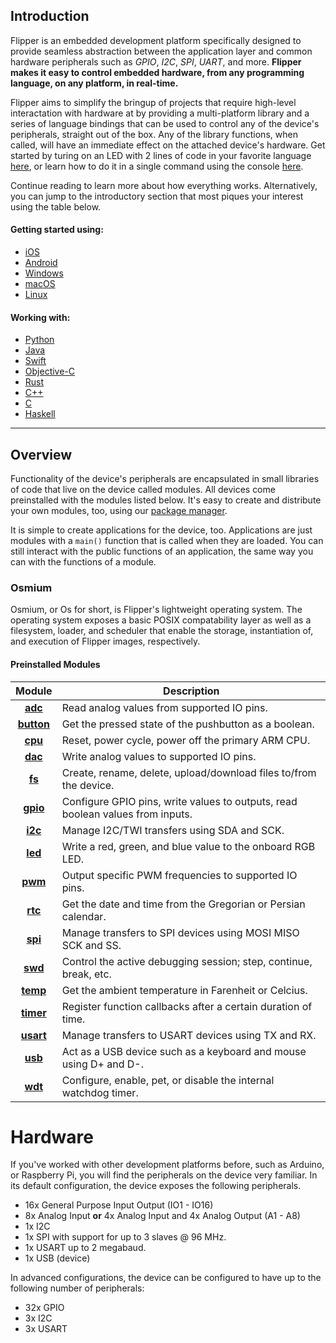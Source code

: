 ## Introduction

Flipper is an embedded development platform specifically designed to provide seamless abstraction between the application layer and common hardware peripherals such as *GPIO*, *I2C*, *SPI*, *UART*, and more. **Flipper makes it easy to control embedded hardware, from any programming language, on any platform, in real-time.**

Flipper aims to simplify the bringup of projects that require high-level interactation with hardware at by providing a multi-platform library and a series of language bindings that can be used to control any of the device's peripherals, straight out of the box. Any of the library functions, when called, will have an immediate effect on the attached device's hardware. Get started by turing on an LED with 2 lines of code in your favorite language [here](./getting-started.html), or learn how to do it in a single command using the console [here](./getting-started.html#console).

Continue reading to learn more about how everything works. Alternatively, you can jump to the introductory section that most piques your interest using the table below.
#### Getting started using:
- [iOS](./getting-started.html#iOS)
- [Android](./getting-started.html#Android)
- [Windows](./getting-started.html#Windows)
- [macOS](./getting-started.html#macOS)
- [Linux](./getting-started.html#Linux)
#### Working with:
- [Python](./getting-started.html#Linux)
- [Java](./getting-started.html#macOS)
- [Swift](./getting-started.html#Windows)
- [Objective-C](./getting-started.html#Android)
- [Rust](./getting-started.html#iOS)
- [C++](./getting-started.html#iOS)
- [C](./getting-started.html#iOS)
- [Haskell](./getting-started.html#Linux)

---
## Overview

Functionality of the device's peripherals are encapsulated in small libraries of code that live on the device called modules. All devices come preinstalled with the modules listed below. It's easy to create and distribute your own modules, too, using our [package manager](./package-manager.html).

It is simple to create applications for the device, too. Applications are just modules with a `main()` function that is called when they are loaded. You can still interact with the public functions of an application, the same way you can with the functions of a module.

### Osmium

Osmium, or Os for short, is Flipper's lightweight operating system. The operating system exposes a basic POSIX compatability layer as well as a filesystem, loader, and scheduler that enable the storage, instantiation of, and execution of Flipper images, respectively.

#### Preinstalled Modules

|<center>Module</center>|<center>Description</center>|
|-|-|
| <center>[**adc**](modules-adc.html)</center> | <left>Read analog values from supported IO pins.</left> |
| <center>[**button**](modules-button.html)</center> | <left>Get the pressed state of the pushbutton as a boolean.</left> |
| <center>[**cpu**](modules-cpu.html)</center> | <left>Reset, power cycle, power off the primary ARM CPU.</left> |
| <center>[**dac**](modules-dac.html)</center> | <left>Write analog values to supported IO pins.</left> |
| <center>[**fs**](modules-fs.html)</center> | <left>Create, rename, delete, upload/download files to/from the device.</left> |
| <center>[**gpio**](modules-gpio.html)</center> | <left>Configure GPIO pins, write values to outputs, read boolean values from inputs.</left> |
| <center>[**i2c**](modules-i2c.html)</center> | <left>Manage I2C/TWI transfers using SDA and SCK.</left> |
| <center>[**led**](modules-led.html)</center> | <left>Write a red, green, and blue value to the onboard RGB LED.</left> |
| <center>[**pwm**](modules-pwm.html)</center> | <left>Output specific PWM frequencies to supported IO pins.</left> |
| <center>[**rtc**](modules-rtc.html)</center> | <left>Get the date and time from the Gregorian or Persian calendar.</left> |
| <center>[**spi**](modules-spi.html)</center> | <left>Manage transfers to SPI devices using MOSI MISO SCK and SS.</left> |
| <center>[**swd**](modules-swd.html)</center> | <left>Control the active debugging session; step, continue, break, etc.</left> |
| <center>[**temp**](modules-temp.html)</center> | <left>Get the ambient temperature in Farenheit or Celcius.</left> |
| <center>[**timer**](modules-timer.html)</center> | <left>Register function callbacks after a certain duration of time.</left> |
| <center>[**usart**](modules-usart.html)</center> | <left>Manage transfers to USART devices using TX and RX.</left> |
| <center>[**usb**](modules-usb.html)</center> | <left>Act as a USB device such as a keyboard and mouse using D+ and D-.</left> |
| <center>[**wdt**](modules-wdt.html)</center> | <left>Configure, enable, pet, or disable the internal watchdog timer.</left> |

# Hardware

If you've worked with other development platforms before, such as Arduino, or Raspberry Pi, you will find the peripherals on the device very familiar. In its default configuration, the device exposes the following peripherals.
 - 16x General Purpose Input Output (IO1 - IO16)
 - 8x Analog Input **or** 4x Analog Input and 4x Analog Output (A1 - A8)
 - 1x I2C
 - 1x SPI with support for up to 3 slaves @ 96 MHz.
 - 1x USART up to 2 megabaud.
 - 1x USB (device)

In advanced configurations, the device can be configured to have up to the following number of peripherals:
- 32x GPIO
- 3x I2C
- 3x USART
